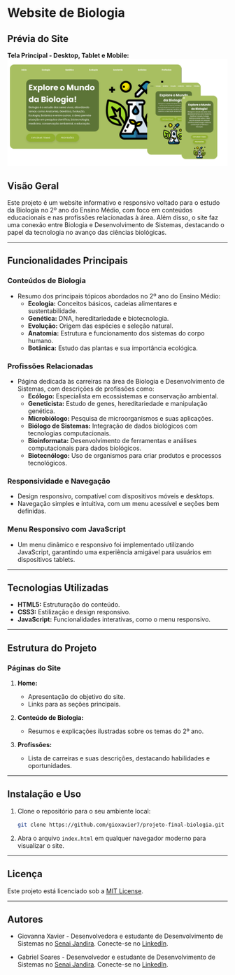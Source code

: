 # Website de Biologia

## Prévia do Site

**Tela Principal - Desktop, Tablet e Mobile:**
![Tela Principal](./images/site.png)

## Visão Geral
Este projeto é um website informativo e responsivo voltado para o estudo da Biologia no 2º ano do Ensino Médio, com foco em conteúdos educacionais e nas profissões relacionadas à área. Além disso, o site faz uma conexão entre Biologia e Desenvolvimento de Sistemas, destacando o papel da tecnologia no avanço das ciências biológicas.

---

## Funcionalidades Principais

### Conteúdos de Biologia
- Resumo dos principais tópicos abordados no 2º ano do Ensino Médio:
  - **Ecologia:** Conceitos básicos, cadeias alimentares e sustentabilidade.
  - **Genética:** DNA, hereditariedade e biotecnologia.
  - **Evolução:** Origem das espécies e seleção natural.
  - **Anatomia:** Estrutura e funcionamento dos sistemas do corpo humano.
  - **Botânica:** Estudo das plantas e sua importância ecológica.

### Profissões Relacionadas
- Página dedicada às carreiras na área de Biologia e Desenvolvimento de Sistemas, com descrições de profissões como:
  - **Ecólogo:** Especialista em ecossistemas e conservação ambiental.
  - **Geneticista:** Estudo de genes, hereditariedade e manipulação genética.
  - **Microbiólogo:** Pesquisa de microorganismos e suas aplicações.
  - **Biólogo de Sistemas:** Integração de dados biológicos com tecnologias computacionais.
  - **Bioinformata:** Desenvolvimento de ferramentas e análises computacionais para dados biológicos.
  - **Biotecnólogo:** Uso de organismos para criar produtos e processos tecnológicos.

### Responsividade e Navegação
- Design responsivo, compatível com dispositivos móveis e desktops.
- Navegação simples e intuitiva, com um menu acessível e seções bem definidas.

### Menu Responsivo com JavaScript
- Um menu dinâmico e responsivo foi implementado utilizando JavaScript, garantindo uma experiência amigável para usuários em dispositivos tablets.

---

## Tecnologias Utilizadas
- **HTML5:** Estruturação do conteúdo.
- **CSS3:** Estilização e design responsivo.
- **JavaScript:** Funcionalidades interativas, como o menu responsivo.
---

## Estrutura do Projeto

### Páginas do Site
1. **Home:**
   - Apresentação do objetivo do site.
   - Links para as seções principais.

2. **Conteúdo de Biologia:**
   - Resumos e explicações ilustradas sobre os temas do 2º ano.

3. **Profissões:**
   - Lista de carreiras e suas descrições, destacando habilidades e oportunidades.

---

## Instalação e Uso
1. Clone o repositório para o seu ambiente local:
   ```bash
   git clone https://github.com/gioxavier7/projeto-final-biologia.git
   ```

2. Abra o arquivo `index.html` em qualquer navegador moderno para visualizar o site.

---

## Licença
Este projeto está licenciado sob a [MIT License](LICENSE).

---

## Autores
- Giovanna Xavier - Desenvolvedora e estudante de Desenvolvimento de Sistemas no [Senai Jandira](https://sp.senai.br/unidade/jandira/). Conecte-se no [LinkedIn](https://www.linkedin.com/in/giovanna-xavier-978538241/).

- Gabriel Soares - Desenvolvedor e estudante de Desenvolvimento de Sistemas no [Senai Jandira](https://sp.senai.br/unidade/jandira/). Conecte-se no [LinkedIn](https://www.linkedin.com/in/gabriel-soares-3098782b0/).
